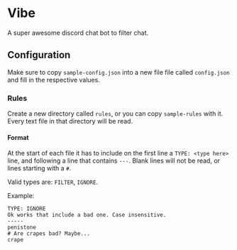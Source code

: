 # Vibe

A super awesome discord chat bot to filter chat.

## Configuration

Make sure to copy `sample-config.json` into a new file file called `config.json` and fill in the respective values.

### Rules

Create a new directory called `rules`, or you can copy `sample-rules` with it. Every text file in that directory will be read.

#### Format

At the start of each file it has to include on the first line a `TYPE: <type here>` line, and following a line that contains `---`. Blank lines will not be read, or lines starting with a `#`.

Valid types are: `FILTER`, `IGNORE`.

Example:
```
TYPE: IGNORE
Ok works that include a bad one. Case insensitive.
-----
penistone
# Are crapes bad? Maybe...
crape
```